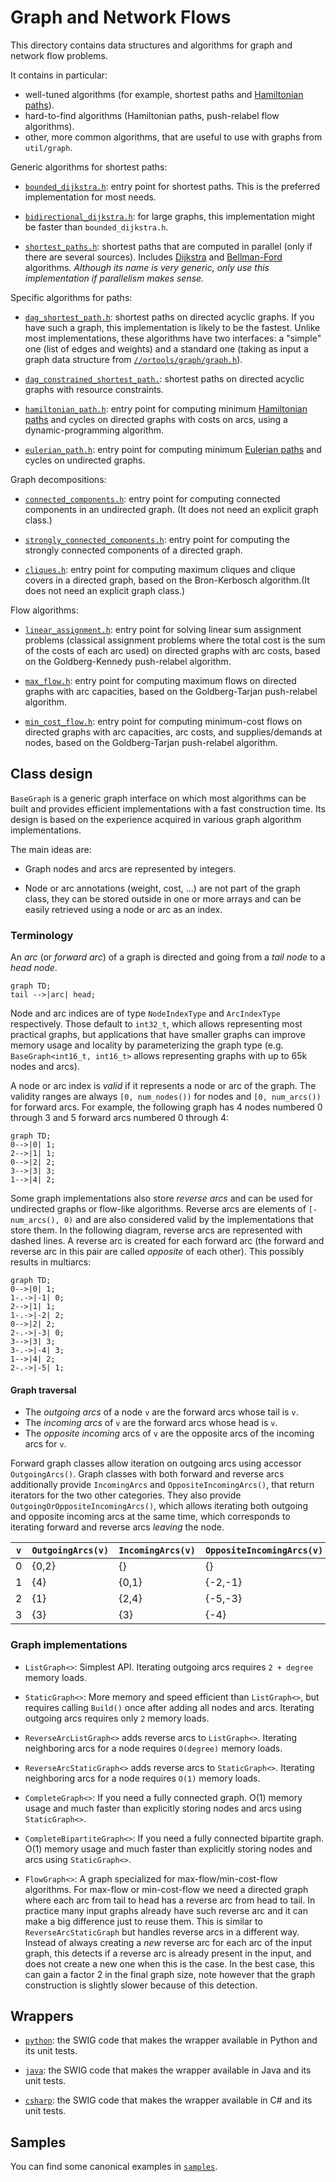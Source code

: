 # Graph and Network Flows

This directory contains data structures and algorithms for graph and network
flow problems.

It contains in particular:

*   well-tuned algorithms (for example, shortest paths and
    [Hamiltonian paths](https://en.wikipedia.org/wiki/Hamiltonian_path)).
*   hard-to-find algorithms (Hamiltonian paths, push-relabel flow algorithms).
*   other, more common algorithms, that are useful to use with graphs from
    `util/graph`.

Generic algorithms for shortest paths:

*   [`bounded_dijkstra.h`][bounded_dijkstra_h]: entry point for shortest paths.
    This is the preferred implementation for most needs.

*   [`bidirectional_dijkstra.h`][bidirectional_dijkstra_h]: for large graphs,
    this implementation might be faster than `bounded_dijkstra.h`.

*   [`shortest_paths.h`][shortest_paths_h]: shortest paths that are computed in
    parallel (only if there are several sources). Includes
    [Dijkstra](https://en.wikipedia.org/wiki/Dijkstra%27s_algorithm) and
    [Bellman-Ford](https://en.wikipedia.org/wiki/Bellman%E2%80%93Ford_algorithm)
    algorithms. *Although its name is very generic, only use this implementation
    if parallelism makes sense.*

Specific algorithms for paths:

*   [`dag_shortest_path.h`][dag_shortest_path_h]: shortest paths on directed
    acyclic graphs. If you have such a graph, this implementation is likely to
    be the fastest. Unlike most implementations, these algorithms have two
    interfaces: a "simple" one (list of edges and weights) and a standard one
    (taking as input a graph data structure from
    [`//ortools/graph/graph.h`][graph_h]).

*   [`dag_constrained_shortest_path.`][dag_constrained_shortest_path_h]:
    shortest paths on directed acyclic graphs with resource constraints.

*   [`hamiltonian_path.h`][hamiltonian_path_h]: entry point for computing
    minimum [Hamiltonian paths](https://en.wikipedia.org/wiki/Hamiltonian_path)
    and cycles on directed graphs with costs on arcs, using a
    dynamic-programming algorithm.

*   [`eulerian_path.h`][eulerian_path_h]: entry point for computing minimum
    [Eulerian paths](https://en.wikipedia.org/wiki/Eulerian_path) and cycles on
    undirected graphs.

Graph decompositions:

* [`connected_components.h`][connected_components_h]: entry point for computing
  connected components in an undirected graph. (It does not need an explicit
  graph class.)

* [`strongly_connected_components.h`][strongly_connected_components_h]: entry
  point for computing the strongly connected components of a directed graph.

*   [`cliques.h`][cliques_h]: entry point for computing maximum cliques and
    clique covers in a directed graph, based on the Bron-Kerbosch algorithm.(It
    does not need an explicit graph class.)

Flow algorithms:

*   [`linear_assignment.h`][linear_assignment_h]: entry point for solving linear
    sum assignment problems (classical assignment problems where the total cost
    is the sum of the costs of each arc used) on directed graphs with arc costs,
    based on the Goldberg-Kennedy push-relabel algorithm.

*   [`max_flow.h`][max_flow_h]: entry point for computing maximum flows on
    directed graphs with arc capacities, based on the Goldberg-Tarjan
    push-relabel algorithm.

*   [`min_cost_flow.h`][min_cost_flow_h]: entry point for computing minimum-cost
    flows on directed graphs with arc capacities, arc costs, and
    supplies/demands at nodes, based on the Goldberg-Tarjan push-relabel
    algorithm.

## Class design

`BaseGraph` is a generic graph interface on which most algorithms can be built
and provides efficient implementations with a fast construction time. Its design
is based on the experience acquired in various graph algorithm implementations.

The main ideas are:

-   Graph nodes and arcs are represented by integers.

-   Node or arc annotations (weight, cost, ...) are not part of the graph class,
    they can be stored outside in one or more arrays and can be easily retrieved
    using a node or arc as an index.

### Terminology

An *arc* (or *forward arc*) of a graph is directed and going from a *tail node*
to a *head node*.

```mermaid
graph TD;
tail -->|arc| head;
```

Node and arc indices are of type `NodeIndexType` and `ArcIndexType`
respectively. Those default to `int32_t`, which allows representing most
practical graphs, but applications that have smaller graphs can improve memory
usage and locality by parameterizing the graph type (e.g. `BaseGraph<int16_t,
int16_t>` allows representing graphs with up to 65k nodes and arcs).

A node or arc index is *valid* if it represents a node or arc of the graph. The
validity ranges are always `[0, num_nodes())` for nodes and `[0, num_arcs())`
for forward arcs. For example, the following graph has 4 nodes numbered 0
through 3 and 5 forward arcs numbered 0 through 4:

```mermaid
graph TD;
0-->|0| 1;
2-->|1| 1;
0-->|2| 2;
3-->|3| 3;
1-->|4| 2;
```

Some graph implementations also store *reverse arcs* and can be used for
undirected graphs or flow-like algorithms. Reverse arcs are elements of
`[-num_arcs(), 0)` and are also considered valid by the implementations that
store them. In the following diagram, reverse arcs are represented with dashed
lines. A reverse arc is created for each forward arc (the forward and
reverse arc in this pair are called *opposite* of each other). This possibly
results in multiarcs:

```mermaid
graph TD;
0-->|0| 1;
1-.->|-1| 0;
2-->|1| 1;
1-.->|-2| 2;
0-->|2| 2;
2-.->|-3| 0;
3-->|3| 3;
3-.->|-4| 3;
1-->|4| 2;
2-.->|-5| 1;
```

#### Graph traversal

-   The *outgoing arcs* of a node `v` are the forward arcs whose tail is `v`.
-   The *incoming arcs* of `v` are the forward arcs whose head is `v`.
-   The *opposite incoming* arcs of `v` are the opposite arcs of the incoming
    arcs for `v`.

Forward graph classes allow iteration on outgoing arcs using accessor
`OutgoingArcs()`. Graph classes with both forward and reverse arcs additionally
provide `IncomingArcs` and `OppositeIncomingArcs()`, that return iterators for
the two other categories. They also provide `OutgoingOrOppositeIncomingArcs()`,
which allows iterating both outgoing and opposite incoming arcs at the same
time, which corresponds to iterating forward and reverse arcs *leaving* the
node.

`v` | `OutgoingArcs(v)` | `IncomingArcs(v)` | `OppositeIncomingArcs(v)` | `OutgoingOrOppositeIncoming(v)`
--- | ----------------- | ----------------- | ------------------------- | -------------------------------
0   | {0,2}             | {}                | {}                        | {0,2}
1   | {4}               | {0,1}             | {-2,-1}                   | {-2,-1,4}
2   | {1}               | {2,4}             | {-5,-3}                   | {-5,-3,1}
3   | {3}               | {3}               | {-4}                      | {-4,3}

### Graph implementations

-   `ListGraph<>`: Simplest API. Iterating outgoing arcs requires `2 + degree`
    memory loads.

-   `StaticGraph<>`: More memory and speed efficient than `ListGraph<>`, but
    requires calling `Build()` once after adding all nodes and arcs. Iterating
    outgoing arcs requires only `2` memory loads.

-   `ReverseArcListGraph<>` adds reverse arcs to `ListGraph<>`. Iterating
    neighboring arcs for a node requires `O(degree)` memory loads.

-   `ReverseArcStaticGraph<>` adds reverse arcs to `StaticGraph<>`. Iterating
    neighboring arcs for a node requires `O(1)` memory loads.

-   `CompleteGraph<>`: If you need a fully connected graph. O(1) memory usage
    and much faster than explicitly storing nodes and arcs using
    `StaticGraph<>`.

-   `CompleteBipartiteGraph<>`: If you need a fully connected bipartite graph.
    O(1) memory usage and much faster than explicitly storing nodes and arcs
    using `StaticGraph<>`.

-   `FlowGraph<>`: A graph specialized for max-flow/min-cost-flow algorithms.
    For max-flow or min-cost-flow we need a directed graph where each arc from
    tail to head has a reverse arc from head to tail. In practice many input
    graphs already have such reverse arc and it can make a big difference just
    to reuse them. This is similar to `ReverseArcStaticGraph` but handles
    reverse arcs in a different way. Instead of always creating a *new* reverse
    arc for each arc of the input graph, this detects if a reverse arc is
    already present in the input, and does not create a new one when this is the
    case. In the best case, this can gain a factor 2 in the final graph size,
    note however that the graph construction is slightly slower because of this
    detection.

## Wrappers

*   [`python`](python): the SWIG code that makes the wrapper available in Python
    and its unit tests.

*   [`java`](java): the SWIG code that makes the wrapper available in Java and
    its unit tests.

*   [`csharp`](csharp): the SWIG code that makes the wrapper available in C# and
    its unit tests.

## Samples

You can find some canonical examples in [`samples`][samples].

<!-- Links used throughout the document. -->

[graph_h]: ../graph/graph.h
[bounded_dijkstra_h]: ../graph/bounded_dijkstra.h
[bidirectional_dijkstra_h]: ../graph/bidirectional_dijkstra.h
[shortest_paths_h]: ../graph/shortest_paths.h
[dag_shortest_path_h]: ../graph/dag_shortest_path.h
[dag_constrained_shortest_path_h]: ../graph/dag_constrained_shortest_path.h
[hamiltonian_path_h]: ../graph/hamiltonian_path.h
[eulerian_path_h]: ../graph/eulerian_path.h
[connected_components_h]: ../graph/connected_components.h
[strongly_connected_components_h]: ../graph/strongly_connected_components.h
[cliques_h]: ../graph/cliques.h
[linear_assignment_h]: ../graph/linear_assignment.h
[max_flow_h]: ../graph/max_flow.h
[min_cost_flow_h]: ../graph/min_cost_flow.h
[samples]: ../graph/samples/
[graph]: ../graph/
